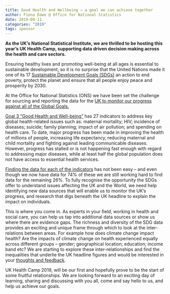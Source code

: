 ```yaml
---
title: Good Health and Wellbeing – a goal we can achieve together 
author: Fiona Dawe @ Office for National Statistics
date: 2019-09-11
categories: "2019"
tags: sponsor
---
```

**As the UK’s National Statistical Institute, we are thrilled to be hosting this year’s UK Health Camp, supporting data driven decision making across the health and care sectors.**

Ensuring healthy lives and promoting well-being at all ages is essential to sustainable development, so it is no surprise that the United Nations made it one of its 17 [Sustainable Development Goals (SDGs)](https://sustainabledevelopment.un.org/sdgs) an action to end poverty, protect the planet and ensure that all people enjoy peace and prosperity by 2030.

At the Office for National Statistics (ONS) we have been set the challenge for sourcing and reporting the data for the [UK to monitor our progress against all of the Global Goals.](https://sustainabledevelopment-uk.github.io/) 

[Goal 3 “Good Health and Well-being”](https://sustainabledevelopment.un.org/sdg3) has 27 indicators to address key global health-related issues such as: maternal mortality; HIV; incidence of diseases; suicide; family planning; impact of air pollution; and spending on health care. To date, major progress has been made in improving the health of millions of people, increasing life expectancy, reducing maternal and child mortality and fighting against leading communicable diseases. However, progress has stalled or is not happening fast enough with regard to addressing major diseases, while at least half the global population does not have access to essential health services.

[Finding the data for each of the indicators](https://sustainabledevelopment-uk.github.io/3/) has not been easy – and even though we now have data for 74% of these we are still working hard to find data for the remaining 26%. To fully recognise the opportunity the SDGs offer to understand issues affecting the UK and the World, we need help identifying new data sources that will enable us to monitor the UK’s progress, and research that digs beneath the UK headline to explain the impact on individuals. 

This is where you come in. As experts in your field, working in health and social care, you can help us tap into additional data sources or show us where there are evidence gaps. 
The richness and diversity of the SDG data provides an exciting and unique frame through which to look at the inter-relations between areas. For example how does climate change impact health? Are the impacts of climate change on health experienced equally across different groups – gender; geographical location; education; income band etc?
We are starting to explore these inter-relationships and find the inequalities that underlie the UK headline figures and would be interested in your [thoughts and feedback](mailto:sustainabledevelopment@ons.gov.uk).

UK Health Camp 2019, will be our first and hopefully prove to be the start of some fruitful relationships. We are looking forward to an exciting day of learning, sharing and discussing with you all, come and say hello to us, and help us achieve our goals.
